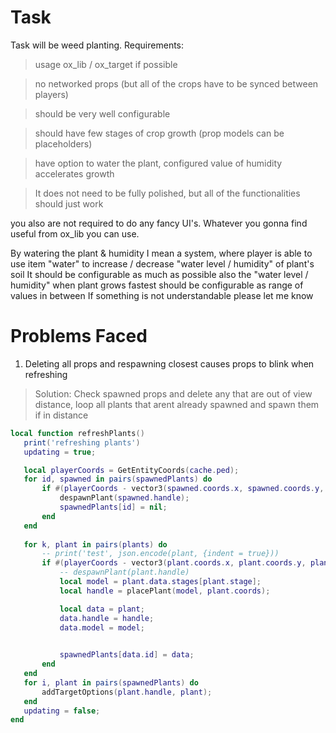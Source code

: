 # Task
Task will be weed planting.
Requirements:
> usage ox_lib / ox_target if possible

> no networked props (but all of the crops have to be synced between players)

> should be very well configurable

> should have few stages of crop growth (prop models can be placeholders)

> have option to water the plant, configured value of humidity accelerates growth

> It does not need to be fully polished, but all of the functionalities should just work

you also are not required to do any fancy UI's. Whatever you gonna find useful from ox_lib you can use.

By watering the plant & humidity I mean a system, where player is able to use item "water" to increase / decrease "water level / humidity" of plant's soil 
It should be configurable as much as possible
also the "water level / humidity" when plant grows fastest should be configurable as range of values in between
If something is not understandable please let me know

# Problems Faced

1. Deleting all props and respawning closest causes props to blink when refreshing
 > Solution: Check spawned props and delete any that are out of view distance, loop all plants that arent already spawned and spawn them if in distance
 ```lua
 local function refreshPlants()
    print('refreshing plants')
    updating = true;

    local playerCoords = GetEntityCoords(cache.ped);
    for id, spawned in pairs(spawnedPlants) do
        if #(playerCoords - vector3(spawned.coords.x, spawned.coords.y, spawned.coords.z)) > shared.proximityDistance then
            despawnPlant(spawned.handle);
            spawnedPlants[id] = nil;
        end
    end
    
    for k, plant in pairs(plants) do
        -- print('test', json.encode(plant, {indent = true}))
        if #(playerCoords - vector3(plant.coords.x, plant.coords.y, plant.coords.z)) <= shared.proximityDistance and not spawnedPlants[plant.id] then
            -- despawnPlant(plant.handle)
            local model = plant.data.stages[plant.stage];
            local handle = placePlant(model, plant.coords);

            local data = plant;
            data.handle = handle;
            data.model = model;

            
            spawnedPlants[data.id] = data;
        end
    end
    for i, plant in pairs(spawnedPlants) do
        addTargetOptions(plant.handle, plant);
    end
    updating = false;
 end
 ```